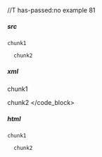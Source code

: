 //T has-passed:no
example 81
##### src
    chunk1
      
      chunk2
##### xml
<?xml version="1.0" encoding="UTF-8"?>
<!DOCTYPE document SYSTEM "CommonMark.dtd">
<document xmlns="http://commonmark.org/xml/1.0">
  <code_block>chunk1
  
  chunk2
</code_block>
</document>
##### html
<pre><code>chunk1
  
  chunk2
</code></pre>
#####
